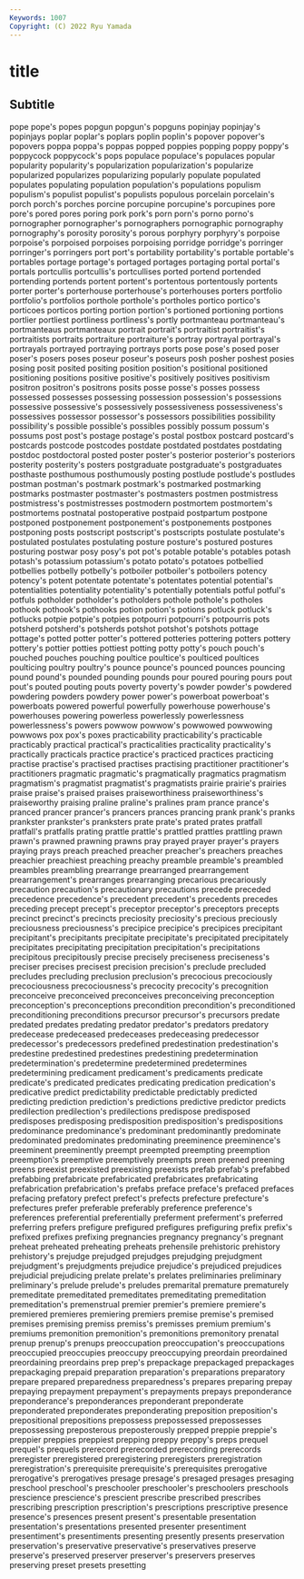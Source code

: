 ```yaml
---
Keywords: 1007
Copyright: (C) 2022 Ryu Yamada
---
```



# title

## Subtitle
pope
pope's popes popgun popgun's popguns popinjay popinjay's popinjays poplar poplar's
poplars poplin poplin's popover popover's popovers poppa poppa's poppas popped
poppies popping poppy poppy's poppycock poppycock's pops populace populace's populaces
popular popularity popularity's popularization popularization's popularize popularized popularizes popularizing popularly
populate populated populates populating population population's populations populism populism's populist
populist's populists populous porcelain porcelain's porch porch's porches porcine porcupine
porcupine's porcupines pore pore's pored pores poring pork pork's porn
porn's porno porno's pornographer pornographer's pornographers pornographic pornography pornography's porosity
porosity's porous porphyry porphyry's porpoise porpoise's porpoised porpoises porpoising porridge
porridge's porringer porringer's porringers port port's portability portability's portable portable's
portables portage portage's portaged portages portaging portal portal's portals portcullis
portcullis's portcullises ported portend portended portending portends portent portent's portentous
portentously portents porter porter's porterhouse porterhouse's porterhouses porters portfolio portfolio's
portfolios porthole porthole's portholes portico portico's porticoes porticos porting portion
portion's portioned portioning portions portlier portliest portliness portliness's portly portmanteau
portmanteau's portmanteaus portmanteaux portrait portrait's portraitist portraitist's portraitists portraits portraiture
portraiture's portray portrayal portrayal's portrayals portrayed portraying portrays ports pose
pose's posed poser poser's posers poses poseur poseur's poseurs posh
posher poshest posies posing posit posited positing position position's positional
positioned positioning positions positive positive's positively positives positivism positron positron's
positrons posits posse posse's posses possess possessed possesses possessing possession
possession's possessions possessive possessive's possessively possessiveness possessiveness's possessives possessor possessor's
possessors possibilities possibility possibility's possible possible's possibles possibly possum possum's
possums post post's postage postage's postal postbox postcard postcard's postcards
postcode postcodes postdate postdated postdates postdating postdoc postdoctoral posted poster
poster's posterior posterior's posteriors posterity posterity's posters postgraduate postgraduate's postgraduates
posthaste posthumous posthumously posting postlude postlude's postludes postman postman's postmark
postmark's postmarked postmarking postmarks postmaster postmaster's postmasters postmen postmistress postmistress's
postmistresses postmodern postmortem postmortem's postmortems postnatal postoperative postpaid postpartum postpone
postponed postponement postponement's postponements postpones postponing posts postscript postscript's postscripts
postulate postulate's postulated postulates postulating posture posture's postured postures posturing
postwar posy posy's pot pot's potable potable's potables potash potash's
potassium potassium's potato potato's potatoes potbellied potbellies potbelly potbelly's potboiler
potboiler's potboilers potency potency's potent potentate potentate's potentates potential potential's
potentialities potentiality potentiality's potentially potentials potful potful's potfuls potholder potholder's
potholders pothole pothole's potholes pothook pothook's pothooks potion potion's potions
potluck potluck's potlucks potpie potpie's potpies potpourri potpourri's potpourris pots
potsherd potsherd's potsherds potshot potshot's potshots pottage pottage's potted potter
potter's pottered potteries pottering potters pottery pottery's pottier potties pottiest
potting potty potty's pouch pouch's pouched pouches pouching poultice poultice's
poulticed poultices poulticing poultry poultry's pounce pounce's pounced pounces pouncing
pound pound's pounded pounding pounds pour poured pouring pours pout
pout's pouted pouting pouts poverty poverty's powder powder's powdered powdering
powders powdery power power's powerboat powerboat's powerboats powered powerful powerfully
powerhouse powerhouse's powerhouses powering powerless powerlessly powerlessness powerlessness's powers powwow
powwow's powwowed powwowing powwows pox pox's poxes practicability practicability's practicable
practicably practical practical's practicalities practicality practicality's practically practicals practice practice's
practiced practices practicing practise practise's practised practises practising practitioner practitioner's
practitioners pragmatic pragmatic's pragmatically pragmatics pragmatism pragmatism's pragmatist pragmatist's pragmatists
prairie prairie's prairies praise praise's praised praises praiseworthiness praiseworthiness's praiseworthy
praising praline praline's pralines pram prance prance's pranced prancer prancer's
prancers prances prancing prank prank's pranks prankster prankster's pranksters prate
prate's prated prates pratfall pratfall's pratfalls prating prattle prattle's prattled
prattles prattling prawn prawn's prawned prawning prawns pray prayed prayer
prayer's prayers praying prays preach preached preacher preacher's preachers preaches
preachier preachiest preaching preachy preamble preamble's preambled preambles preambling prearrange
prearranged prearrangement prearrangement's prearranges prearranging precarious precariously precaution precaution's precautionary
precautions precede preceded precedence precedence's precedent precedent's precedents precedes preceding
precept precept's preceptor preceptor's preceptors precepts precinct precinct's precincts preciosity
preciosity's precious preciously preciousness preciousness's precipice precipice's precipices precipitant precipitant's
precipitants precipitate precipitate's precipitated precipitately precipitates precipitating precipitation precipitation's precipitations
precipitous precipitously precise precisely preciseness preciseness's preciser precises precisest precision
precision's preclude precluded precludes precluding preclusion preclusion's precocious precociously precociousness
precociousness's precocity precocity's precognition preconceive preconceived preconceives preconceiving preconception preconception's
preconceptions precondition precondition's preconditioned preconditioning preconditions precursor precursor's precursors predate
predated predates predating predator predator's predators predatory predecease predeceased predeceases
predeceasing predecessor predecessor's predecessors predefined predestination predestination's predestine predestined predestines
predestining predetermination predetermination's predetermine predetermined predetermines predetermining predicament predicament's predicaments
predicate predicate's predicated predicates predicating predication predication's predicative predict predictability
predictable predictably predicted predicting prediction prediction's predictions predictive predictor predicts
predilection predilection's predilections predispose predisposed predisposes predisposing predisposition predisposition's predispositions
predominance predominance's predominant predominantly predominate predominated predominates predominating preeminence preeminence's
preeminent preeminently preempt preempted preempting preemption preemption's preemptive preemptively preempts
preen preened preening preens preexist preexisted preexisting preexists prefab prefab's
prefabbed prefabbing prefabricate prefabricated prefabricates prefabricating prefabrication prefabrication's prefabs preface
preface's prefaced prefaces prefacing prefatory prefect prefect's prefects prefecture prefecture's
prefectures prefer preferable preferably preference preference's preferences preferential preferentially preferment
preferment's preferred preferring prefers prefigure prefigured prefigures prefiguring prefix prefix's
prefixed prefixes prefixing pregnancies pregnancy pregnancy's pregnant preheat preheated preheating
preheats prehensile prehistoric prehistory prehistory's prejudge prejudged prejudges prejudging prejudgment
prejudgment's prejudgments prejudice prejudice's prejudiced prejudices prejudicial prejudicing prelate prelate's
prelates preliminaries preliminary preliminary's prelude prelude's preludes premarital premature prematurely
premeditate premeditated premeditates premeditating premeditation premeditation's premenstrual premier premier's premiere
premiere's premiered premieres premiering premiers premise premise's premised premises premising
premiss premiss's premisses premium premium's premiums premonition premonition's premonitions premonitory
prenatal prenup prenup's prenups preoccupation preoccupation's preoccupations preoccupied preoccupies preoccupy
preoccupying preordain preordained preordaining preordains prep prep's prepackage prepackaged prepackages
prepackaging prepaid preparation preparation's preparations preparatory prepare prepared preparedness preparedness's
prepares preparing prepay prepaying prepayment prepayment's prepayments prepays preponderance preponderance's
preponderances preponderant preponderate preponderated preponderates preponderating preposition preposition's prepositional prepositions
prepossess prepossessed prepossesses prepossessing preposterous preposterously prepped preppie preppie's preppier
preppies preppiest prepping preppy preppy's preps prequel prequel's prequels prerecord
prerecorded prerecording prerecords preregister preregistered preregistering preregisters preregistration preregistration's prerequisite
prerequisite's prerequisites prerogative prerogative's prerogatives presage presage's presaged presages presaging
preschool preschool's preschooler preschooler's preschoolers preschools prescience prescience's prescient prescribe
prescribed prescribes prescribing prescription prescription's prescriptions prescriptive presence presence's presences
present present's presentable presentation presentation's presentations presented presenter presentiment presentiment's
presentiments presenting presently presents preservation preservation's preservative preservative's preservatives preserve
preserve's preserved preserver preserver's preservers preserves preserving preset presets presetting
